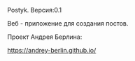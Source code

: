 Postyk. Версия:0.1

Веб - приложение для создания постов.

Проект Андрея Берлина:

https://andrey-berlin.github.io/
